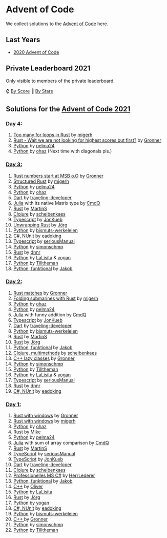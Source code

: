 # Advent of Code

We collect solutions to the [Advent of Code](https://adventofcode.com/) here.

## Last Years

- [2020 Advent of Code](2020.md)

## Private Leaderboard 2021

Only visible to members of the private leaderboard.

⌚ [By Score](https://adventofcode.com/2021/leaderboard/private/view/979032?order=local_score)
🌟 [By Stars](https://adventofcode.com/2021/leaderboard/private/view/979032?order=stars)

## Solutions for the [Advent of Code 2021](https://adventofcode.com/2021)

### [Day 4:](https://adventofcode.com/2021/day/4)

1. [Too many for loops in Rust](https://github.com/migerh/aoc-2021/blob/master/src/day04/mod.rs) by [migerh]
1. [Rust - Wait we are not looking for highest scores but first?](https://github.com/Gronner/aoc-2021/blob/master/src/day4/mod.rs) by [Gronner]
1. [Python](https://github.com/pelma24/AdventOfCode/blob/master/2021/day4.py) by [pelma24]
2. [Python](https://github.com/ohaz/adventofcode2021/blob/main/solutions/day4/main.py) by [ohaz] (Next time with diagonals pls.)

### [Day 3:](https://adventofcode.com/2021/day/3)

1. [Rust numbers start at MSB o.O](https://github.com/Gronner/aoc-2021/blob/master/src/day3/mod.rs) by [Gronner]
1. [Structured Rust](https://github.com/migerh/aoc-2021/blob/master/src/day03/mod.rs) by [migerh]
2. [Python](https://github.com/pelma24/AdventOfCode/blob/master/2021/day3.py) by [pelma24]
3. [Python](https://github.com/ohaz/adventofcode2021/blob/main/solutions/day3/main.py) by [ohaz]
4. [Dart](https://github.com/traveling-developer/Advent-of-Code-2021/blob/main/lib/src/day03.dart) by [traveling-developer]
5. [Julia](https://github.com/CmdQ/AoC/blob/main/21/src/03.jl) with its native Matrix type by [CmdQ][]
6. [Rust](https://github.com/Finomnis/AdventOfCode2021/blob/main/src/solvers/day03.rs) by [MartinS]
7. [Clojure](https://github.com/scheibenkaes/aoc-2021/blob/master/src/aoc/day3.clj) by [scheibenkaes]
8. [Typescript](https://github.com/JonathanKuebler/advent-of-code/blob/master/2021/3_dez/day_3.ts) by [JonKueb]
9. [Unwrapping Rust](https://github.com/jgpr-code/AdventOfCode/blob/main/AoC_2021/Day03_BinaryDiagnostic_Rust/src/main.rs) by [Jörg]
10. [Python](https://github.com/bismuts-werkeleien/AoC_2021/blob/master/day03/day3.py) by [bismuts-werkeleien]
11. [C#, NUnit](https://github.com/eadoking/advent-of-code-2021/tree/master/Solutions/Day03) by [eadoking]
12. [Typescript](https://github.com/seriousManual/aoc2021/blob/master/day3/task.ts) by [seriousManual]
13. [Python](https://github.com/simonschmp/AoC_2021/blob/main/day_03/03_day.py) by [simonschmp]
14. [Rust](https://github.com/dnnr/advent-of-code-2021/blob/master/src/day03/mod.rs) by [dnnr]
15. [Python](https://github.com/yogan/AoC2021/blob/main/day03.py) by [LaLisita] & [yogan]
16. [Python](https://github.com/Tilltheman/AdventOfCode/blob/main/03/daythree.py) by [Tilltheman]
17. [Python, funktional](https://github.com/mp-jakob/aoc2021/blob/master/2021/p3.py) by [Jakob]

### [Day 2:](https://adventofcode.com/2021/day/2)

1. [Rust matches](https://github.com/Gronner/aoc-2021/blob/master/src/day2/mod.rs) by [Gronner]
1. [Folding submarines with Rust](https://github.com/migerh/aoc-2021/blob/master/src/day02/mod.rs) by [migerh]
2. [Python](https://github.com/ohaz/adventofcode2021/blob/main/solutions/day2/main.py) by [ohaz]
3. [Python](https://github.com/pelma24/AdventOfCode/blob/master/2021/day2.py) by [pelma24]
4. [Julia](https://github.com/CmdQ/AoC/blob/main/21/src/02.jl) with funny addition by [CmdQ]
5. [Typescript](https://github.com/JonathanKuebler/advent-of-code/blob/master/2021/2_dez/day_2.ts) by [JonKueb]
6. [Dart](https://github.com/traveling-developer/Advent-of-Code-2021/blob/main/lib/src/day02.dart) by [traveling-developer]
7. [Python](https://github.com/bismuts-werkeleien/AoC_2021/blob/master/day02/day2.py) by [bismuts-werkeleien]
8. [Rust](https://github.com/Finomnis/AdventOfCode2021/blob/main/src/solvers/day02.rs) by [MartinS]
9. [Rust](https://github.com/jgpr-code/AdventOfCode/blob/main/AoC_2021/Day02_Dive_Rust/src/main.rs) by [Jörg]
10. [Python, funktional](https://github.com/mp-jakob/aoc2021/blob/master/2021/p2.py) by [Jakob]
11. [Clojure, multimethods](https://github.com/scheibenkaes/aoc-2021/blob/master/src/aoc/day2.clj) by [scheibenkaes]
12. [C++ lazy classes](https://github.com/Gronner/aocpp-2021/blob/main/src/day2.cpp) by [Gronner]
13. [Python](https://github.com/simonschmp/AoC_2021/blob/main/day_02/02_day.py) by [simonschmp]
14. [Python](https://github.com/Tilltheman/AdventOfCode/blob/main/02/daytwo.py) by [Tilltheman]
15. [Python](https://github.com/yogan/AoC2021/blob/main/day02.py) by [LaLisita] & [yogan]
16. [Typescript](https://github.com/seriousManual/aoc2021/blob/master/day2/task.ts) by [seriousManual]
17. [Rust](https://github.com/dnnr/advent-of-code-2021/blob/master/src/day02/mod.rs) by [dnnr]
18. [C#, NUnit](https://github.com/eadoking/advent-of-code-2021/tree/master/Solutions/Day02) by [eadoking]
  
### [Day 1:](https://adventofcode.com/2021/day/1)

1. [Rust with windows](https://github.com/Gronner/aoc-2021/blob/master/src/day1/mod.rs) by [Gronner]
1. [Rust with windows](https://github.com/migerh/aoc-2021/blob/master/src/day01/mod.rs) by [migerh]
2. [Python](https://github.com/ohaz/adventofcode2021/blob/main/solutions/day1/main.py) by [ohaz]
3. [Rust](https://github.com/pituser/aoc-2021-rust/blob/main/src/day01/mod.rs) by [Mike]
4. [Python](https://github.com/pelma24/AdventOfCode/blob/master/2021/day1.py) by [pelma24]
5. [Julia](https://github.com/CmdQ/AoC/blob/main/21/src/01.jl) with sum of array comparison by [CmdQ]
7. [Rust](https://github.com/Finomnis/AdventOfCode2021/blob/main/src/solvers/day01.rs) by [MartinS]
8. [TypeScript](https://github.com/seriousManual/aoc2021/blob/master/day1/task.ts) by [seriousManual]
9. [TypeScript](https://github.com/JonathanKuebler/advent-of-code/tree/master/2021/1_dez) by [JonKueb]
10. [Dart](https://github.com/traveling-developer/Advent-of-Code-2021/blob/main/lib/src/day01.dart) by [traveling-developer]
11. [Clojure](https://github.com/scheibenkaes/aoc-2021/blob/master/src/aoc/day1.clj) by [scheibenkaes]
12. [Professionelles MS C#](https://github.com/HerrLederer/HerrLederer/blob/main/AdventOfCode/1_Sonar/Program.cs) by [HerrLederer]
13. [Python, funktional](https://github.com/mp-jakob/aoc2021/blob/master/2021/p1.py) by [Jakob]
14. [C++](https://github.com/olstar916/AoC_2021/tree/main/Day_01_1_sonar_sweep) by [Oliver]
15. [Python](https://github.com/LaLisita/AoC2021/blob/main/day_01/day1.py) by [LaLisita]
16. [Rust](https://github.com/jgpr-code/AdventOfCode/blob/main/AoC_2021/Day01_SonarSweep_Rust/src/main.rs) by [Jörg]
17. [Python](https://github.com/yogan/AoC2021/blob/main/day01.py) by [yogan]
18. [C#, NUnit](https://github.com/eadoking/advent-of-code-2021/tree/master/Solutions/Day01) by [eadoking]
19. [Python](https://github.com/bismuts-werkeleien/AoC_2021/blob/master/day01/day_1.py) by [bismuts-werkeleien]
20. [C++ <algorithm>](https://github.com/Gronner/aocpp-2021/blob/main/src/day1.cpp) by [Gronner]
21. [Python](https://github.com/simonschmp/AoC_2021/blob/main/day_01/01_day.py) by [simonschmp]
22. [Python](https://github.com/Tilltheman/AdventOfCode/blob/main/01/dayone.py) by [Tilltheman]

[Gronner]: https://github.com/Gronner
[migerh]: https://github.com/migerh
[ohaz]: https://github.com/ohaz
[Tilltheman]: https://github.com/Tilltheman
[traveling-developer]: https://github.com/traveling-developer
[Mike]: https://github.com/pituser
[pelma24]: https://github.com/pelma24
[CmdQ]: https://github.com/CmdQ
[MartinS]: https://github.com/Finomnis
[seriousManual]: https://github.com/seriousManual
[JonKueb]: https://github.com/JonathanKuebler
[scheibenkaes]: https://github.com/scheibenkaes
[HerrLederer]: https://github.com/HerrLederer
[Jakob]: https://github.com/mp-jakob
[Oliver]: https://github.com/olstar916
[LaLisita]: https://github.com/LaLisita
[Jörg]: https://github.com/jgpr-code
[yogan]: https://github.com/yogan
[eadoking]: https://github.com/eadoking
[bismuts-werkeleien]: https://github.com/bismuts-werkeleien
[simonschmp]: https://github.com/simonschmp
[dnnr]: https://github.com/dnnr
